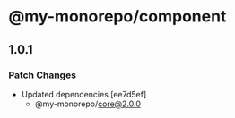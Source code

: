 # @my-monorepo/component

## 1.0.1

### Patch Changes

- Updated dependencies [ee7d5ef]
    - @my-monorepo/core@2.0.0

